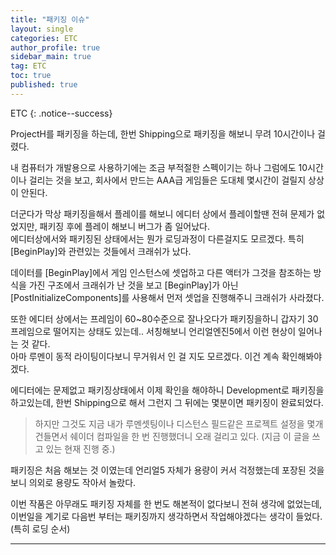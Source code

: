 ```yaml
---
title: "패키징 이슈"
layout: single
categories: ETC
author_profile: true
sidebar_main: true
tag: ETC
toc: true
published: true
---
```



ETC
{: .notice--success}


ProjectH를 패키징을 하는데, 한번 Shipping으로 패키징을 해보니 무려 10시간이나 걸렸다.

내 컴퓨터가 개발용으로 사용하기에는 조금 부적절한 스펙이기는 하나 그럼에도 10시간이나 걸리는 것을 보고, 회사에서 만드는 AAA급 게임들은 도대체 몇시간이 걸릴지 상상이 안된다.  

더군다가 막상 패키징을해서 플레이를 해보니 에디터 상에서 플레이할땐 전혀 문제가 없었지만, 패키징 후에 플레이 해보니 버그가 좀 일어났다.   
에디터상에서와 패키징된 상태에서는 뭔가 로딩과정이 다른걸지도 모르겠다. 특히 [BeginPlay]와 관련있는 것들에서 크래쉬가 났다.   

데이터를 [BeginPlay]에서 게임 인스턴스에 셋업하고 다른 액터가 그것을 참조하는 방식을 가진 구조에서 크래쉬가 난 것을 보고 [BeginPlay]가 아닌 [PostInitializeComponents]를 사용해서 먼저 셋업을 진행해주니 크래쉬가 사라졌다.

또한 에디터 상에서는 프레임이 60~80수준으로 잘나오다가 패키징을하니 갑자기 30프레임으로 떨어지는 상태도 있는데.. 서칭해보니 언리얼엔진5에서 이런 현상이 일어나는 것 같다.    
아마 루멘이 동적 라이팅이다보니 무거워서 인 걸 지도 모르겠다. 이건 계속 확인해봐야겠다.

에디터에는 문제없고 패키징상태에서 이제 확인을 해야하니 Development로 패키징을 하고있는데, 한번 Shipping으로 해서 그런지 그 뒤에는 몇분이면 패키징이 완료되었다.  

> 하지만 그것도 지금 내가 루멘셋팅이나 디스턴스 필드같은 프로젝트 설정을 몇개 건들면서 쉐이더 컴파일을 한 번 진행했더니 오래 걸리고 있다. (지금 이 글을 쓰고 있는 현재 진행 중.)  

패키징은 처음 해보는 것 이였는데 언리얼5 자체가 용량이 커서 걱정했는데 포장된 것을 보니 의외로 용량도 작아서 놀랐다.

이번 작품은 아무래도 패키징 자체를 한 번도 해본적이 없다보니 전혀 생각에 없었는데, 이번일을 계기로 다음번 부터는 패키징까지 생각하면서 작업해야겠다는 생각이 들었다. (특히 로딩 순서)


***
